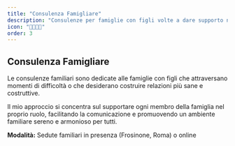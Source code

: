 ```yaml
---
title: "Consulenza Famigliare"
description: "Consulenze per famiglie con figli volte a dare supporto nei momenti di criticità e a costruire una relazione famigliare sana e costruttiva per tutti."
icon: "👨‍👩‍👧‍👦"
order: 3
---
```


## Consulenza Famigliare

Le consulenze familiari sono dedicate alle famiglie con figli che attraversano momenti di difficoltà o che desiderano costruire relazioni più sane e costruttive.

Il mio approccio si concentra sul supportare ogni membro della famiglia nel proprio ruolo, facilitando la comunicazione e promuovendo un ambiente familiare sereno e armonioso per tutti.

**Modalità:** Sedute familiari in presenza (Frosinone, Roma) o online